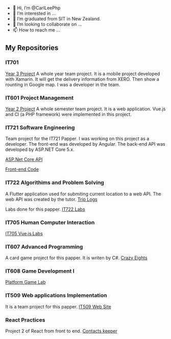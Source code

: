 - 👋 Hi, I’m @CarlLeePhp
- 👀 I’m interested in ...
- 🌱 I’m graduated from SIT in New Zealand.
- 💞️ I’m looking to collaborate on ...
- 📫 How to reach me ...

## My Repositories

### IT701
[Year 3 Project](https://github.com/CarlLeePhp/DeliveryMapApp)
A whole year team project. It is a mobile project developed with Xamarin.
It will get the delivery information from XERO. Then show a rounting in Google map.
I was a developer in the team.

### IT601 Project Management
[Year 2 Project](https://github.com/CarlLeePhp/601Project)
A whole semester team project. It is a web application. Vue.js and CI (a PHP framework) were implemented in this project.


### IT721 Software Engineering
Team project for the IT721 Papper. I was working on this project as a developer. The front-end was developed by Angular. The back-end API was developed by ASP.NET Core 5.x.

[ASP.Net Core API](https://github.com/CarlLeePhp/sharing-api)

[Front-end Code](https://github.com/CarlLeePhp/sharing-app)


### IT722 Algorithims and Problem Solving

A Flutter application used for submiting current location to a web API. The web API was created by the tutor.
[Trip Logs](https://github.com/CarlLeePhp/it722_trip_logs)

Labs done for this papper.
[IT722 Labs](https://github.com/CarlLeePhp/IT722)

### IT705 Human Computer Interaction
[IT705 Vue.js Labs](https://github.com/CarlLeePhp/IT705Vue)

### IT607 Advanced Programming
A card game project for this papper. It is writen by C#.
[Crazy Eights](https://github.com/CarlLeePhp/CrazyEights)

### IT608 Game Development I
[Platform Game Lab](https://github.com/CarlLeePhp/608Project)


### IT509 Web applications Implementation
It is a team project for this papper.
[IT509 Web Site](https://github.com/CarlLeePhp/509_WebProject)


### React Practices

Project 2 of React from front to end.
[Contacts keeper](https://github.com/CarlLeePhp/contacts-keeper)


<!---
CarlLeePhp/CarlLeePhp is a ✨ special ✨ repository because its `README.md` (this file) appears on your GitHub profile.
You can click the Preview link to take a look at your changes.
--->
